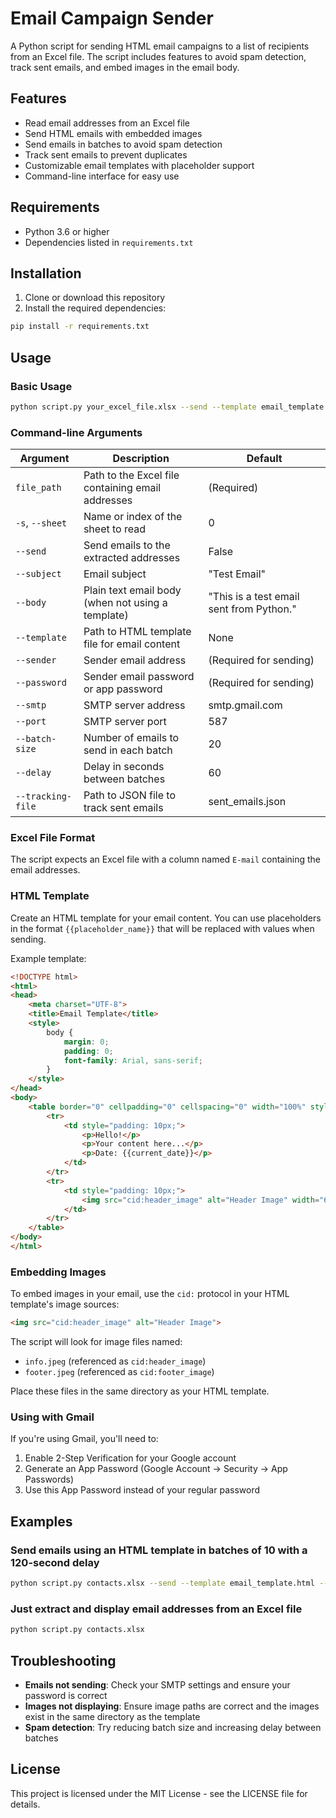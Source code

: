 # Email Campaign Sender

A Python script for sending HTML email campaigns to a list of recipients from an Excel file. The script includes features to avoid spam detection, track sent emails, and embed images in the email body.

## Features

- Read email addresses from an Excel file
- Send HTML emails with embedded images
- Send emails in batches to avoid spam detection
- Track sent emails to prevent duplicates
- Customizable email templates with placeholder support
- Command-line interface for easy use

## Requirements

- Python 3.6 or higher
- Dependencies listed in `requirements.txt`

## Installation

1. Clone or download this repository
2. Install the required dependencies:

```bash
pip install -r requirements.txt
```

## Usage

### Basic Usage

```bash
python script.py your_excel_file.xlsx --send --template email_template.html --subject "Your Subject" --sender your_email@gmail.com --password your_password
```

### Command-line Arguments

| Argument | Description | Default |
|----------|-------------|---------|
| `file_path` | Path to the Excel file containing email addresses | (Required) |
| `-s`, `--sheet` | Name or index of the sheet to read | 0 |
| `--send` | Send emails to the extracted addresses | False |
| `--subject` | Email subject | "Test Email" |
| `--body` | Plain text email body (when not using a template) | "This is a test email sent from Python." |
| `--template` | Path to HTML template file for email content | None |
| `--sender` | Sender email address | (Required for sending) |
| `--password` | Sender email password or app password | (Required for sending) |
| `--smtp` | SMTP server address | smtp.gmail.com |
| `--port` | SMTP server port | 587 |
| `--batch-size` | Number of emails to send in each batch | 20 |
| `--delay` | Delay in seconds between batches | 60 |
| `--tracking-file` | Path to JSON file to track sent emails | sent_emails.json |

### Excel File Format

The script expects an Excel file with a column named `E-mail` containing the email addresses.

### HTML Template

Create an HTML template for your email content. You can use placeholders in the format `{{placeholder_name}}` that will be replaced with values when sending.

Example template:

```html
<!DOCTYPE html>
<html>
<head>
    <meta charset="UTF-8">
    <title>Email Template</title>
    <style>
        body {
            margin: 0;
            padding: 0;
            font-family: Arial, sans-serif;
        }
    </style>
</head>
<body>
    <table border="0" cellpadding="0" cellspacing="0" width="100%" style="max-width: 600px; margin: 0 auto;">
        <tr>
            <td style="padding: 10px;">
                <p>Hello!</p>
                <p>Your content here...</p>
                <p>Date: {{current_date}}</p>
            </td>
        </tr>
        <tr>
            <td style="padding: 10px;">
                <img src="cid:header_image" alt="Header Image" width="600" style="display: block; max-width: 100%;">
            </td>
        </tr>
    </table>
</body>
</html>
```

### Embedding Images

To embed images in your email, use the `cid:` protocol in your HTML template's image sources:

```html
<img src="cid:header_image" alt="Header Image">
```

The script will look for image files named:
- `info.jpeg` (referenced as `cid:header_image`)
- `footer.jpeg` (referenced as `cid:footer_image`)

Place these files in the same directory as your HTML template.

### Using with Gmail

If you're using Gmail, you'll need to:

1. Enable 2-Step Verification for your Google account
2. Generate an App Password (Google Account → Security → App Passwords)
3. Use this App Password instead of your regular password

## Examples

### Send emails using an HTML template in batches of 10 with a 120-second delay

```bash
python script.py contacts.xlsx --send --template email_template.html --subject "Important Announcement" --sender your_email@gmail.com --password your_app_password --batch-size 10 --delay 120
```

### Just extract and display email addresses from an Excel file

```bash
python script.py contacts.xlsx
```

## Troubleshooting

- **Emails not sending**: Check your SMTP settings and ensure your password is correct
- **Images not displaying**: Ensure image paths are correct and the images exist in the same directory as the template
- **Spam detection**: Try reducing batch size and increasing delay between batches

## License

This project is licensed under the MIT License - see the LICENSE file for details.
